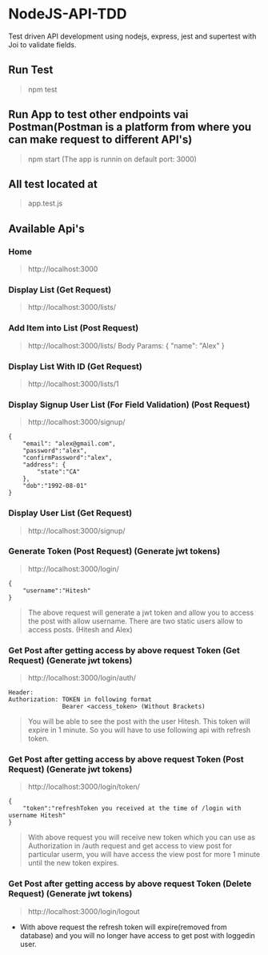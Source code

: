 # NodeJS-API-TDD
Test driven API development using nodejs, express, jest and supertest with Joi to validate fields.

## Run Test
> npm test

## Run App to test other endpoints vai Postman(Postman is a platform from where you can make request to different API's)
> npm start (The app is runnin on default port: 3000)

## All test located at
> app.test.js

## Available Api's
### Home
> http://localhost:3000

### Display List (Get Request)
> http://localhost:3000/lists/

### Add Item into List (Post Request)
> http://localhost:3000/lists/
> Body Params: { "name": "Alex" }

### Display List With ID (Get Request)
> http://localhost:3000/lists/1

### Display Signup User List (For Field Validation) (Post Request)
> http://localhost:3000/signup/
```
{ 
    "email": "alex@gmail.com", 
    "password":"alex",
    "confirmPassword":"alex",
    "address": {
        "state":"CA"
    },
    "dob":"1992-08-01"
}
```

### Display User List (Get Request)
> http://localhost:3000/signup/

### Generate Token (Post Request) (Generate jwt tokens)
> http://localhost:3000/login/
```
{
    "username":"Hitesh"
}
```
> The above request will generate a jwt token and allow you to access the post with allow username. There are two static users allow to access posts. (Hitesh and Alex)

### Get Post after getting access by above request Token (Get Request) (Generate jwt tokens)
> http://localhost:3000/login/auth/
```
Header:
Authorization: TOKEN in following format
               Bearer <access_token> (Without Brackets)
```
> You will be able to see the post with the user Hitesh. This token will expire in 1 minute. So you will have to use following api with refresh token.

### Get Post after getting access by above request Token (Post Request) (Generate jwt tokens)
> http://localhost:3000/login/token/
```
{
    "token":"refreshToken you received at the time of /login with username Hitesh"
}
```
> With above request you will receive new token which you can use as Authorization in /auth request and get access to view post for particular userm, you will have access the view post for more 1 minute until the new token expires.

### Get Post after getting access by above request Token (Delete Request) (Generate jwt tokens)
> http://localhost:3000/login/logout
- With above request the refresh token will expire(removed from database) and you will no longer have access to get post with loggedin user.
